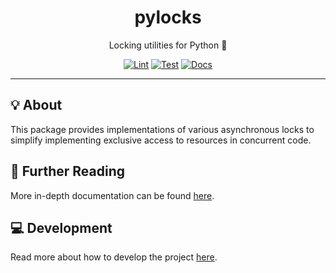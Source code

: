 <h1 align="center">pylocks</h1>

<div align="center">

Locking utilities for Python 🐍

[![Lint](https://github.com/radio-aktywne/pylocks/actions/workflows/lint.yaml/badge.svg)](https://github.com/radio-aktywne/pylocks/actions/workflows/lint.yaml)
[![Test](https://github.com/radio-aktywne/pylocks/actions/workflows/test.yaml/badge.svg)](https://github.com/radio-aktywne/pylocks/actions/workflows/test.yaml)
[![Docs](https://github.com/radio-aktywne/pylocks/actions/workflows/docs.yaml/badge.svg)](https://github.com/radio-aktywne/pylocks/actions/workflows/docs.yaml)

</div>

---

## 💡 About

This package provides implementations of various asynchronous locks
to simplify implementing exclusive access to resources in concurrent code.

## 📄 Further Reading

More in-depth documentation can be found
[here](https://radio-aktywne.github.io/pylocks).

## 💻 Development

Read more about how to develop the project
[here](https://github.com/radio-aktywne/pylocks/blob/main/CONTRIBUTING.md).
